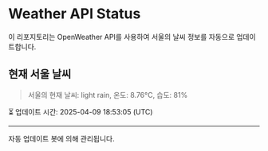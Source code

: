 
# Weather API Status

이 리포지토리는 OpenWeather API를 사용하여 서울의 날씨 정보를 자동으로 업데이트합니다.

## 현재 서울 날씨
> 서울의 현재 날씨: light rain, 온도: 8.76°C, 습도: 81%

⏳ 업데이트 시간: 2025-04-09 18:53:05 (UTC)

---
자동 업데이트 봇에 의해 관리됩니다.
